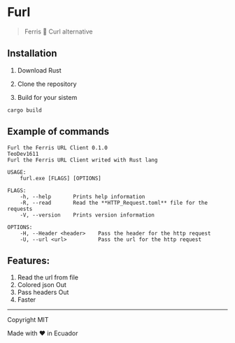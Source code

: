 # Furl

> Ferris :crab: Curl alternative

## Installation

1. Download Rust

2. Clone the repository

3. Build for your sistem

```
cargo build
```

## Example of commands

```
Furl the Ferris URL Client 0.1.0
TeoDev1611
Furl the Ferris URL Client writed with Rust lang

USAGE:
    furl.exe [FLAGS] [OPTIONS]

FLAGS:
    -h, --help       Prints help information
    -R, --read       Read the **HTTP_Request.toml** file for the requests
    -V, --version    Prints version information

OPTIONS:
    -H, --Header <header>    Pass the header for the http request
    -U, --url <url>          Pass the url for the http request
```

## Features:

1. Read the url from file
2. Colored json Out
3. Pass headers Out
4. Faster 

---

Copyright MIT

Made with :heart: in Ecuador